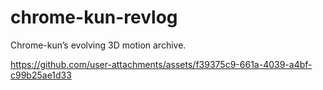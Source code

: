 # chrome-kun-revlog
Chrome-kun’s evolving 3D motion archive.


https://github.com/user-attachments/assets/f39375c9-661a-4039-a4bf-c99b25ae1d33

